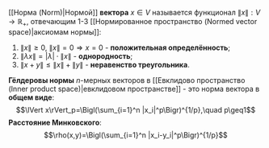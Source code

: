 [[Норма (Norm)|Нормой]] **вектора** $x \in V$ называется функционал $\lVert x\rVert: V \rightarrow \mathbb{R}_+$, отвечающим 1-3 [[Нормированное пространство (Normed vector space)|аксиомам нормы]]:
1. $\lVert x\rVert \geq 0, \: \lVert x\rVert =0 \Rightarrow x=0$ - **положительная определённость**;
2. $\lVert \lambda x \rVert=|\lambda| \cdot \lVert x\rVert$ - **однородность**;
3. $\lVert x+y \rVert \leq \lVert x \rVert + \lVert y \rVert$ - **неравенство треугольника**.

**Гёлдеровы нормы** $n$-мерных векторов в [[Евклидово пространство (Inner product space)|евклидовом пространстве]] - это норма вектора в **общем виде**:$$\lVert x\rVert_p=\Bigl(\sum_{i=1}^n |x_i|^p\Bigr)^{1/p},\quad p\geq1$$**Расстояние Минковского**:$$\rho(x,y)=\Bigl(\sum_{i=1}^n |x_i-y_i|^p\Bigr)^{1/p}$$